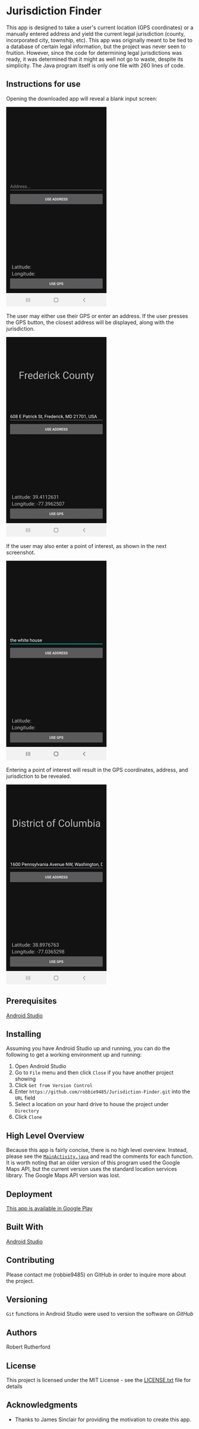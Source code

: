 # Jurisdiction Finder

This app is designed to take a user's current location (GPS coordinates) or a manually entered address and yield the current legal jurisdiction (county, incorporated city, township, etc).  This app was originally meant to be tied to a database of certain legal information, but the project was never seen to fruition.  However, since the code for determining legal jurisdictions was ready, it was determined that it might as well not go to waste, despite its simplicity.  The Java program itself is only one file with 260 lines of code.

## Instructions for use

Opening the downloaded app will reveal a blank input screen:

![Empty app screenshot](screen_shot_home_screen.gif)

The user may either use their GPS or enter an address.  If the user presses the GPS button, the closest address will be displayed, along with the jurisdiction.

![App screenshot](screen_shot_gps_results.gif)

If the user may also enter a point of interest, as shown in the next screenshot.

![Address entry screenshot](screen_shot_address_entry.gif)

Entering a point of interest will result in the GPS coordinates, address, and jurisdiction to be revealed.

![Address results screenshot](screen_shot_address_results.gif)

## Prerequisites

[Android Studio](https://developer.android.com/studio)

## Installing

Assuming you have Android Studio up and running, you can do the following to get a working environment up and running:

1. Open Android Studio
2. Go to `File` menu and then click `Close` if you have another project showing
3. Click `Get from Version Control`
4. Enter `https://github.com/robbie9485/Jurisdiction-Finder.git` into the `URL` field
5. Select a location on your hard drive to house the project under `Directory`
6. Click `Clone`

## High Level Overview

Because this app is fairly concise, there is no high level overview.  Instead, please see the [`MainActivity.java`](https://github.com/robbie9485/Jurisdiction-Finder/blob/master/app/src/main/java/com/rsquared/jurisdictionfinder/MainActivity.java) and read the comments for each function.  It is worth noting that an older version of this program used the Google Maps API, but the current version uses the standard location services library.  The Google Maps API version was lost.

## Deployment

[This app is available in Google Play](https://play.google.com/store/apps/details?id=com.rsquared.jurisdictionfinder)

## Built With

[Android Studio](https://developer.android.com/studio)

## Contributing

Please contact me (robbie9485) on GitHub in order to inquire more about the project.

## Versioning

`Git` functions in Android Studio were used to version the software on *GitHub*

## Authors

Robert Rutherford

## License

This project is licensed under the MIT License - see the [LICENSE.txt](LICENSE.txt) file for details

## Acknowledgments

* Thanks to James Sinclair for providing the motivation to create this app.